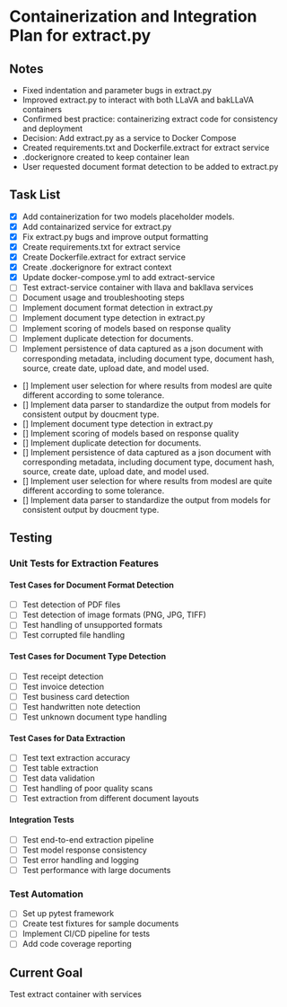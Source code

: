 # Containerization and Integration Plan for extract.py

## Notes
- Fixed indentation and parameter bugs in extract.py
- Improved extract.py to interact with both LLaVA and bakLLaVA containers
- Confirmed best practice: containerizing extract code for consistency and deployment
- Decision: Add extract.py as a service to Docker Compose
- Created requirements.txt and Dockerfile.extract for extract service
- .dockerignore created to keep container lean
- User requested document format detection to be added to extract.py

## Task List
- [x] Add containerization for two models placeholder models.
- [x] Add containarized service for extract.py
- [x] Fix extract.py bugs and improve output formatting
- [x] Create requirements.txt for extract service
- [x] Create Dockerfile.extract for extract service
- [x] Create .dockerignore for extract context
- [x] Update docker-compose.yml to add extract-service
- [ ] Test extract-service container with llava and bakllava services
- [ ] Document usage and troubleshooting steps
- [ ] Implement document format detection in extract.py
- [ ] Implement document type detection in extract.py
- [ ] Implement scoring of models based on response quality
- [ ] Implement duplicate detection for documents.
- [ ] Implement persistence of data captured as a json document with corresponding metadata, including document type, document hash, source, create date, upload date, and model used.
- [] Implement user selection for where results from modesl are quite different according to some tolerance.
- [] Implement data parser to standardize the output from models for consistent output by doucment type.
- [] Implement document type detection in extract.py
- [] Implement scoring of models based on response quality
- [] Implement duplicate detection for documents.
- [] Implement persistence of data captured as a json document with corresponding metadata, including document type, document hash, source, create date, upload date, and model used.
- [] Implement user selection for where results from modesl are quite different according to some tolerance.
- [] Implement data parser to standardize the output from models for consistent output by doucment type.


## Testing

### Unit Tests for Extraction Features

#### Test Cases for Document Format Detection
- [ ] Test detection of PDF files
- [ ] Test detection of image formats (PNG, JPG, TIFF)
- [ ] Test handling of unsupported formats
- [ ] Test corrupted file handling

#### Test Cases for Document Type Detection
- [ ] Test receipt detection
- [ ] Test invoice detection
- [ ] Test business card detection
- [ ] Test handwritten note detection
- [ ] Test unknown document type handling

#### Test Cases for Data Extraction
- [ ] Test text extraction accuracy
- [ ] Test table extraction
- [ ] Test data validation
- [ ] Test handling of poor quality scans
- [ ] Test extraction from different document layouts

#### Integration Tests
- [ ] Test end-to-end extraction pipeline
- [ ] Test model response consistency
- [ ] Test error handling and logging
- [ ] Test performance with large documents

### Test Automation
- [ ] Set up pytest framework
- [ ] Create test fixtures for sample documents
- [ ] Implement CI/CD pipeline for tests
- [ ] Add code coverage reporting

## Current Goal
Test extract container with services